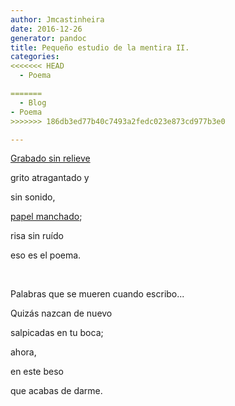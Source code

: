 ```yaml
---
author: Jmcastinheira
date: 2016-12-26
generator: pandoc
title: Pequeño estudio de la mentira II.
categories:
<<<<<<< HEAD
  - Poema

=======
  - Blog
- Poema
>>>>>>> 186db3ed77b40c7493a2fedc023e873cd977b3e0

---
```




[Grabado sin
relieve](http://tonterias.com/data/200105/1014_Papel-arrugado.jpg)

grito atragantado y

sin sonido,

[papel manchado](http://www.las2001noches.com/n58/mancha.jpg);

risa sin ruído

eso es el poema.

 

Palabras que se mueren cuando escribo...

Quizás nazcan de nuevo

salpicadas en tu boca;

ahora,

en este beso

que acabas de darme.
